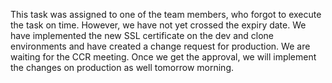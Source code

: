 This task was assigned to one of the team members, who forgot to execute the task on time. However, we have not yet crossed the expiry date. We have implemented the new SSL certificate on the dev and clone environments and have created a change request for production. We are waiting for the CCR meeting. Once we get the approval, we will implement the changes on production as well tomorrow morning.

